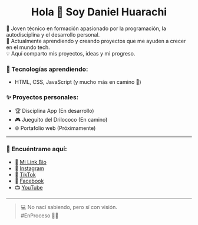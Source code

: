 <h1 align="center">Hola 👋 Soy Daniel Huarachi</h1>

🌟 Joven técnico en formación apasionado por la programación, la autodisciplina y el desarrollo personal.  
🚀 Actualmente aprendiendo y creando proyectos que me ayuden a crecer en el mundo tech.  
💡 Aquí comparto mis proyectos, ideas y mi progreso.

### 🔧 Tecnologías aprendiendo:
- HTML, CSS, JavaScript (y mucho más en camino 🚀)

### ✨ Proyectos personales:
- 🏆 Disciplina App (En desarrollo)
- 🎮 Jueguito del Drilococo (En camino)
- 🌐 Portafolio web (Próximamente)

---

### 📲 Encuéntrame aquí:
- 🔗 [Mi Link Bio](https://hopp.bio/daniel-huarachi)
- 📸 [Instagram](https://instagram.com/danielhuarachi.dev)
- 🎵 [TikTok](https://tiktok.com/@danielhuarachi.dev)
- 📘 [Facebook](https://facebook.com/danielhuarachi.dev)
- 📺 [YouTube](https://youtube.com/@tucanal)

---

> 💻 No nací sabiendo, pero sí con visión.  
> #EnProceso 👨‍💻
